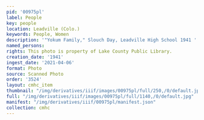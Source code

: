 ```yaml
---
pid: '00975pl'
label: People
key: people
location: Leadville (Colo.)
keywords: People, Women
description: '"Yokum Family," Slouch Day, Leadville High School 1941 '
named_persons: 
rights: This photo is property of Lake County Public Library.
creation_date: '1941'
ingest_date: '2021-04-06'
format: Photo
source: Scanned Photo
order: '3524'
layout: cmhc_item
thumbnail: "/img/derivatives/iiif/images/00975pl/full/250,/0/default.jpg"
full: "/img/derivatives/iiif/images/00975pl/full/1140,/0/default.jpg"
manifest: "/img/derivatives/iiif/00975pl/manifest.json"
collection: cmhc
---
```

